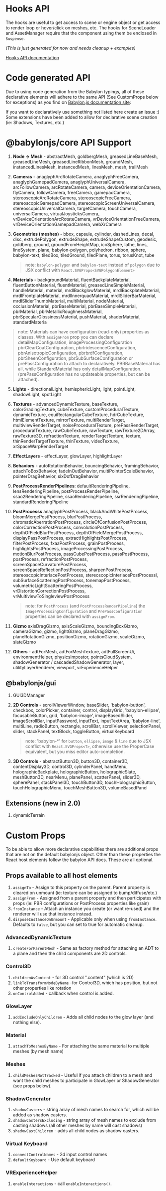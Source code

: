 # Hooks API

The hooks are useful to get access to scene or engine object or get access to
render loop or hover/click on meshes, etc. The hooks for SceneLoader and
AssetManager require that the component using them be enclosed in `Suspense`.

_(This is just generated for now and needs cleanup + examples)_

[Hooks API documentation](hooks/modules.md)

# Code generated API

Due to using code generation from the Babylon typings, all of these declarative
elements will adhere to the same API (See CustomProps below for exceptions) as
you find on [Babylon.js documentation site](https://doc.babylonjs.com/):

If you want to declaratively use something not listed here create an issue :)
Some extensions have been added to allow for declarative scene creation (ie:
Shadows, Textures, etc.)

# @babylonjs/core API Support

1. **Node -> Mesh** - abstractMesh, goldbergMesh, greasedLineBaseMesh,
   greasedLineMesh, greasedLineRibbonMesh, groundMesh, instancedLinesMesh,
   instancedMesh, linesMesh, mesh, trailMesh

2. **Cameras** - anaglyphArcRotateCamera, anaglyphFreeCamera,
   anaglyphGamepadCamera, anaglyphUniversalCamera, arcFollowCamera,
   arcRotateCamera, camera, deviceOrientationCamera, flyCamera, followCamera,
   freeCamera, gamepadCamera, stereoscopicArcRotateCamera,
   stereoscopicFreeCamera, stereoscopicGamepadCamera,
   stereoscopicScreenUniversalCamera, stereoscopicUniversalCamera, targetCamera,
   touchCamera, universalCamera, virtualJoysticksCamera,
   vrDeviceOrientationArcRotateCamera, vrDeviceOrientationFreeCamera,
   vrDeviceOrientationGamepadCamera, webXrCamera

3. **Geometries (meshes)** - bbox, capsule, cylinder, dashedLines, decal, disc,
   extrudePolygon, extrudeShape, extrudeShapeCustom, geodesic, goldberg, ground,
   groundFromHeightMap, icoSphere, lathe, lines, lineSystem, plane,
   babylon-polygon, polyhedron, ribbon, sphere, babylon-text, tiledBox,
   tiledGround, tiledPlane, torus, torusKnot, tube

   > note: `babylon-polygon` and `babylon-text` instead of `polygon` due to JSX
   > conflict with `React.SVGProps<SVGPolygonElement>`

4. **Materials** - backgroundMaterial, fluentBackplateMaterial,
   fluentButtonMaterial, fluentMaterial, greasedLineSimpleMaterial,
   handleMaterial, material, mrdlBackglowMaterial, mrdlBackplateMaterial,
   mrdlFrontplateMaterial, mrdlInnerquadMaterial, mrdlSliderBarMaterial,
   mrdlSliderThumbMaterial, multiMaterial, nodeMaterial, occlusionMaterial,
   pbrBaseMaterial, pbrBaseSimpleMaterial, pbrMaterial,
   pbrMetallicRoughnessMaterial, pbrSpecularGlossinessMaterial, pushMaterial,
   shaderMaterial, standardMateria

> note: Materials can have configuration (read-only) properties as classes. With
> `assignFrom` prop you can declare detailMapConfiguration,
> imageProcessingConfiguration pbrClearCoatConfiguration,
> pbrIridescenceConfiguration, pbrAnisotropicConfiguration,
> pbrbrdfConfiguration, pbrSheenConfiguration, pbrSubSurfaceConfiguration or
> prePassConfiguration to attach to declaratively. PBRBaseMaterial has all,
> while StandardMaterial has only detailMapConfiguration. (prePassConfiguration
> has no updateable properties, but can be attached).

5. **Lights** - directionalLight, hemisphericLight, light, pointLight,
   shadowLight, spotLight

6. **Textures** - advancedDynamicTexture, baseTexture, colorGradingTexture,
   cubeTexture, customProceduralTexture, dynamicTexture,
   equiRectangularCubeTexture, hdrCubeTexture, htmlElementTexture,
   mirrorTexture, multiRenderTarget, multiviewRenderTarget,
   noiseProceduralTexture, prePassRenderTarget, proceduralTexture,
   rawCubeTexture, rawTexture, rawTexture2DArray, rawTexture3D,
   refractionTexture, renderTargetTexture, texture, thinRenderTargetTexture,
   thinTexture, videoTexture, xrSpaceWarpRenderTarget

7. **EffectLayers** - effectLayer, glowLayer, highlightLayer

8. **Behaviors** - autoRotationBehavior, bouncingBehavior, framingBehavior,
   attachToBoxBehavior, fadeInOutBehavior, multiPointerScaleBehavior,
   pointerDragBehavior, sixDofDragBehavior

9. **PostProcessRenderPipelines**: defaultRenderingPipeline,
   lensRenderingPipeline, postProcessRenderPipeline, ssao2RenderingPipeline,
   ssaoRenderingPipeline, ssrRenderingPipeline, standardRenderingPipeline

10. **PostProcesss** anaglyphPostProcess, blackAndWhitePostProcess,
    bloomMergePostProcess, blurPostProcess, chromaticAberrationPostProcess,
    circleOfConfusionPostProcess, colorCorrectionPostProcess,
    convolutionPostProcess, depthOfFieldBlurPostProcess,
    depthOfFieldMergePostProcess, displayPassPostProcess,
    extractHighlightsPostProcess, filterPostProcess, fxaaPostProcess,
    grainPostProcess, highlightsPostProcess, imageProcessingPostProcess,
    motionBlurPostProcess, passCubePostProcess, passPostProcess, postProcess,
    refractionPostProcess, screenSpaceCurvaturePostProcess,
    screenSpaceReflectionPostProcess, sharpenPostProcess,
    stereoscopicInterlacePostProcess, stereoscopicInterlacePostProcessI,
    subSurfaceScatteringPostProcess, tonemapPostProcess,
    volumetricLightScatteringPostProcess, vrDistortionCorrectionPostProcess,
    vrMultiviewToSingleviewPostProcess

    > note: for `PostProcess` (and `PostProcessRenderPipeline`) the
    > `ImageProcessingConfiguration` and `PrePassConfiguration` properties can
    > be declared with `assignFrom`.

11. **Gizmo** axisDragGizmo, axisScaleGizmo, boundingBoxGizmo, cameraGizmo,
    gizmo, lightGizmo, planeDragGizmo, planeRotationGizmo, positionGizmo,
    rotationGizmo, scaleGizmo, slateGizmo

12. **Others** - adtForMesh, adtForMeshTexture, adtFullScreenUi,
    environmentHelper, physicsImpostor, pointsCloudSystem, shadowGenerator /
    cascadedShadowGenerator, layer, utilityLayerRenderer, viewport,
    vrExperienceHelper

## @babylonjs/gui

1. GUI3DManager
2. **2D Controls** - scrollViewerWindow, baseSlider, 'babylon-button', checkbox,
   colorPicker, container, control, displayGrid, 'babylon-ellipse',
   focusableButton, grid, 'babylon-image', imageBasedSlider, imageScrollBar,
   inputPassword, inputText, inputTextArea, 'babylon-line', multiLine,
   radioButton, rectangle, scrollBar, scrollViewer, selectionPanel, slider,
   stackPanel, textBlock, toggleButton, virtualKeyboard

   > note: 'babylon-\*' for `button`, `ellipse`, `image` & `line` due to JSX
   > conflict with `React.SVGProps<T>`, otherwise use the ProperCase equivalent,
   > but you miss editor auto-completion.

3. **3D Controls** - abstractButton3D, button3D, container3D, contentDisplay3D,
   control3D, cylinderPanel, handMenu, holographicBackplate, holographicButton,
   holographicSlate, meshButton3D, nearMenu, planePanel, scatterPanel, slider3D,
   spherePanel, stackPanel3D, touchButton3D, touchHolographicButton,
   touchHolographicMenu, touchMeshButton3D, volumeBasedPanel

## Extensions (new in 2.0)

1. dynamicTerrain

# Custom Props

To be able to allow more declarative capabilities there are additional props
that are not on the default babylonjs object. Other than these properties the
React host elements follow the babylon API docs. These are all optional.

## Props available to all host elements

1. `assignTo` - Assign to this property on the parent. Parent property is
   cleared on unmount (ie: texture can be assigned to bump/diffuse/etc.)
2. `assignFrom` - Assigned from a parent property and then participates with
   props (ie: PBR configurations or PostProcess properties like grain)
3. `fromInstance` - Attach an instance you create (or want re-used) and the
   renderer will use that instance instead.
4. `disposeInstanceOnUnmount` - Applicable only when using `fromInstance`.
   Defaults to `false`, but you can set to true for automatic cleanup.

### AdvancedDynamicTexture

1. `createForParentMesh` - Same as factory method for attaching an ADT to a
   plane and then the child components are 2D controls.

### Control3D

1. `childrenAsContent` - for 3D control ".content" (which is 2D)
2. `linkToTransformNodeByName` -for Control3D, which has position, but not other
   properties like rotation
3. `onControlAdded` - callback when control is added.

### GlowLayer

1. `addIncludeOnlyChildren` - Adds all child nodes to the glow layer (and
   nothing else).

### Material

1. `attachToMeshesByName` - For attaching the same material to multiple meshes
   (by mesh name)

### Meshes

1. `childMeshesNotTracked` - Useful if you attach children to a mesh and want
   the child meshes to participate in GlowLayer or ShadowGenerator (see props
   below).

### ShadowGenerator

1. `shadowCasters` - string array of mesh names to search for, which will be
   added as shadow casters.
2. `shadowCastersExcluding` - string array of mesh names to exclude from casting
   shadows (all other meshes by name will cast shadows)
3. `shadowCastChildren` - adds all child nodes as shadow casters.

### Virtual Keyboard

1. `connectControlNames` - 2d input control names
2. `defaultKeyboard` - Use default keyboard

### VRExperienceHelper

1. `enableInteractions` - call `enableInteractions()`.
